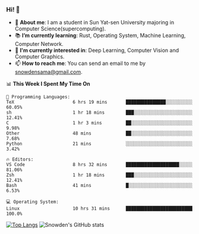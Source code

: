 ### Hi! 👋

+ :school: **About me**: I am a student in Sun Yat-sen University majoring in Computer Science(supercomputing).
+ :books: **I’m currently learning**: Rust, Operating System, Machine Learning, Computer Network.
+ :lollipop: **I'm currently interested in**: Deep Learning, Computer Vision and Computer Graphics.
+ 📫 **How to reach me**: You can send an email to me by snowdensama@gmail.com.

<!--START_SECTION:waka-->
📊 **This Week I Spent My Time On** 

```text
💬 Programming Languages: 
TeX                      6 hrs 19 mins       ███████████████░░░░░░░░░░   60.05% 
sh                       1 hr 18 mins        ███░░░░░░░░░░░░░░░░░░░░░░   12.41% 
C                        1 hr 3 mins         ██░░░░░░░░░░░░░░░░░░░░░░░   9.98% 
Other                    48 mins             ██░░░░░░░░░░░░░░░░░░░░░░░   7.68% 
Python                   21 mins             ░░░░░░░░░░░░░░░░░░░░░░░░░   3.42%

🔥 Editors: 
VS Code                  8 hrs 32 mins       ████████████████████░░░░░   81.06% 
Zsh                      1 hr 18 mins        ███░░░░░░░░░░░░░░░░░░░░░░   12.41% 
Bash                     41 mins             █░░░░░░░░░░░░░░░░░░░░░░░░   6.53%

💻 Operating System: 
Linux                    10 hrs 31 mins      █████████████████████████   100.0%

```


<!--END_SECTION:waka-->


[![Top Langs](https://github-readme-stats.vercel.app/api/top-langs/?username=lixk28&langs_count=8&layout=compact&hide_border=true)](https://github.com/lixk28/github-readme-stats)
![Snowden's GitHub stats](https://github-readme-stats.vercel.app/api?username=lixk28&show_icons=true&hide_border=true&count_private=true)



<!--
**lixk28/lixk28** is a ✨ _special_ ✨ repository because its `README.md` (this file) appears on your GitHub profile.

Here are some ideas to get you started:

- 🔭 I’m currently working on ...
- 🌱 I’m currently learning ...
- 👯 I’m looking to collaborate on ...
- 🤔 I’m looking for help with ...
- 💬 Ask me about ...
- 📫 How to reach me: ...
- 😄 Pronouns: ...
- ⚡ Fun fact: ...
  -->
